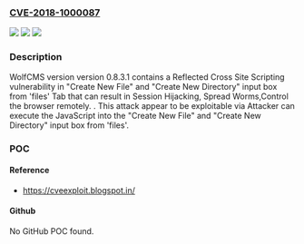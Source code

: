 ### [CVE-2018-1000087](https://cve.mitre.org/cgi-bin/cvename.cgi?name=CVE-2018-1000087)
![](https://img.shields.io/static/v1?label=Product&message=n%2Fa&color=blue)
![](https://img.shields.io/static/v1?label=Version&message=n%2Fa&color=blue)
![](https://img.shields.io/static/v1?label=Vulnerability&message=n%2Fa&color=brighgreen)

### Description

WolfCMS version version 0.8.3.1 contains a Reflected Cross Site Scripting vulnerability in "Create New File" and "Create New Directory" input box from 'files' Tab that can result in Session Hijacking, Spread Worms,Control the browser remotely. . This attack appear to be exploitable via Attacker can execute the JavaScript into the "Create New File" and "Create New Directory" input box from 'files'.

### POC

#### Reference
- https://cveexploit.blogspot.in/

#### Github
No GitHub POC found.

